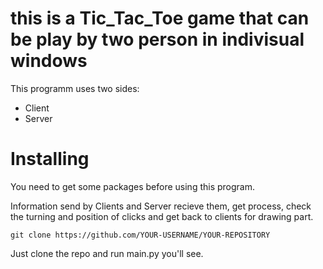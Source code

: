# this is a Tic_Tac_Toe game that can be play by two person in indivisual windows

This programm uses two sides:

 - Client
 - Server


# Installing
You need to get some packages before using this program.


Information send by Clients and Server recieve them, get process, check the turning and position of clicks and get back to clients for drawing part.
```
git clone https://github.com/YOUR-USERNAME/YOUR-REPOSITORY
```
Just clone the repo and run main.py you'll see.
